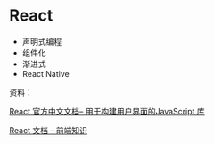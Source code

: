 # React

- 声明式编程
- 组件化
- 渐进式
- React Native

资料：

[React 官方中文文档– 用于构建用户界面的JavaScript 库](https://zh-hans.reactjs.org/)

[React 文档 - 前端知识](http://www.yulilong.cn/doc/react/)

